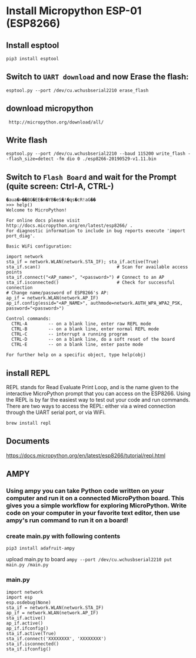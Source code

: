 # Install Micropython ESP-01 (ESP8266)

## Install esptool 
`pip3 install esptool`

## Switch to `UART download` and now Erase the flash: 
`esptool.py --port /dev/cu.wchusbserial2210 erase_flash`

## download micropython
` http://micropython.org/download/all/`

## Write flash
`esptool.py --port /dev/cu.wchusbserial2210 --baud 115200 write_flash --flash_size=detect -fm dio 0 ./esp8266-20190529-v1.11.bin`

## Switch to `Flash Board` and wait for the Prompt (quite screen: Ctrl-A, CTRL-\)
```
�aua�>��BG�EE�n�YB�eS�!�qs�cR!aG��
>>> help()
Welcome to MicroPython!

For online docs please visit http://docs.micropython.org/en/latest/esp8266/ .
For diagnostic information to include in bug reports execute 'import port_diag'.

Basic WiFi configuration:

import network
sta_if = network.WLAN(network.STA_IF); sta_if.active(True)
sta_if.scan()                             # Scan for available access points
sta_if.connect("<AP_name>", "<password>") # Connect to an AP
sta_if.isconnected()                      # Check for successful connection
# Change name/password of ESP8266's AP:
ap_if = network.WLAN(network.AP_IF)
ap_if.config(essid="<AP_NAME>", authmode=network.AUTH_WPA_WPA2_PSK, password="<password>")

Control commands:
  CTRL-A        -- on a blank line, enter raw REPL mode
  CTRL-B        -- on a blank line, enter normal REPL mode
  CTRL-C        -- interrupt a running program
  CTRL-D        -- on a blank line, do a soft reset of the board
  CTRL-E        -- on a blank line, enter paste mode

For further help on a specific object, type help(obj)
```


## install REPL
REPL stands for Read Evaluate Print Loop, and is the name given to the interactive MicroPython prompt that you can access on the ESP8266.
Using the REPL is by far the easiest way to test out your code and run commands.
There are two ways to access the REPL: either via a wired connection through the UART serial port, or via WiFi.

`brew install repl`

## Documents
https://docs.micropython.org/en/latest/esp8266/tutorial/repl.html


## AMPY

### Using ampy you can take Python code written on your computer and run it on a connected MicroPython board. This gives you a simple workflow for exploring MicroPython. Write code on your computer in your favorite text editor, then use ampy's run command to run it on a board!  

### create main.py with following contents

`pip3 install adafruit-ampy`

upload main.py to board
`ampy --port /dev/cu.wchusbserial2210 put main.py /main.py`

### main.py
```
import network
import esp
esp.osdebug(None)
sta_if = network.WLAN(network.STA_IF)
ap_if = network.WLAN(network.AP_IF)
sta_if.active()
ap_if.active()
ap_if.ifconfig()
sta_if.active(True)
sta_if.connect('XXXXXXXX', 'XXXXXXXX')
sta_if.isconnected()
sta_if.ifconfig()
```

